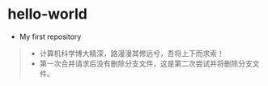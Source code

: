 # hello-world
* My first repository
> - 计算机科学博大精深，路漫漫其修远兮，吾将上下而求索！
> - 第一次合并请求后没有删除分支文件，这是第二次尝试并将删除分支文件。
